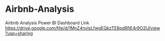 # Airbnb-Analysis


Airbnb Analysis Power BI Dashboard Link
https://drive.google.com/file/d/1MnZ4nvlsLfwgEQkzTE8pd8fiE4r9O2IJ/view?usp=sharing
